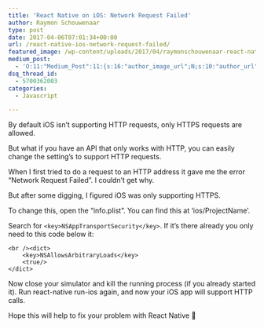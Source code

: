 ```yaml
---
title: 'React Native on iOS: Network Request Failed'
author: Raymon Schouwenaar
type: post
date: 2017-04-06T07:01:34+00:00
url: /react-native-ios-network-request-failed/
featured_image: /wp-content/uploads/2017/04/raymonschouwenaar-react-native-ios-network-request-failed.jpg
medium_post:
  - 'O:11:"Medium_Post":11:{s:16:"author_image_url";N;s:10:"author_url";N;s:11:"byline_name";N;s:12:"byline_email";N;s:10:"cross_link";s:3:"yes";s:2:"id";N;s:21:"follower_notification";s:3:"yes";s:7:"license";s:19:"all-rights-reserved";s:14:"publication_id";s:2:"-1";s:6:"status";s:6:"public";s:3:"url";N;}'
dsq_thread_id:
  - 5700362003
categories:
  - Javascript

---
```

By default iOS isn&#8217;t supporting HTTP requests, only HTTPS requests are allowed.

But what if you have an API that only works with HTTP, you can easily change the setting&#8217;s to support HTTP requests.

When I first tried to do a request to an HTTP address it gave me the error &#8220;Network Request Failed&#8221;. I couldn&#8217;t get why.

But after some digging, I figured iOS was only supporting HTTPS.

To change this, open the &#8220;info.plist&#8221;. You can find this at &#8216;ios/ProjectName&#8217;.

Search for `<key>NSAppTransportSecurity</key>`. If it&#8217;s there already you only need to this code below it:

    <br /><dict>
        <key>NSAllowsArbitraryLoads</key>
        <true/>
    </dict>



Now close your simulator and kill the running process (if you already started it). Run react-native run-ios again, and now your iOS app will support HTTP calls.

Hope this will help to fix your problem with React Native 🙂